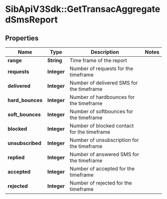 # SibApiV3Sdk::GetTransacAggregatedSmsReport

## Properties
Name | Type | Description | Notes
------------ | ------------- | ------------- | -------------
**range** | **String** | Time frame of the report | 
**requests** | **Integer** | Number of requests for the timeframe | 
**delivered** | **Integer** | Number of delivered SMS for the timeframe | 
**hard_bounces** | **Integer** | Number of hardbounces for the timeframe | 
**soft_bounces** | **Integer** | Number of softbounces for the timeframe | 
**blocked** | **Integer** | Number of blocked contact for the timeframe | 
**unsubscribed** | **Integer** | Number of unsubscription for the timeframe | 
**replied** | **Integer** | Number of answered SMS for the timeframe | 
**accepted** | **Integer** | Number of accepted for the timeframe | 
**rejected** | **Integer** | Number of rejected for the timeframe | 


